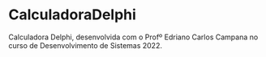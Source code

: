 # CalculadoraDelphi
 Calculadora Delphi, desenvolvida com o Profº Edriano Carlos Campana no curso de Desenvolvimento de Sistemas 2022.
